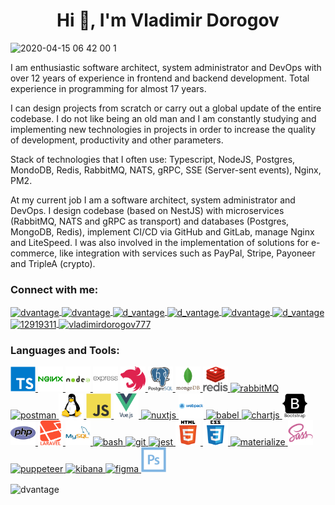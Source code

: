 <h1 align='center'>Hi 👋, I'm Vladimir Dorogov</h1>

![2020-04-15 06 42 00 1](https://user-images.githubusercontent.com/5517858/142152593-ac75b329-daac-49bc-b6e7-2a2ede209d45.jpg)


I am enthusiastic software architect, system administrator and DevOps with over 12 years of experience in frontend and backend development. Total experience in programming for almost 17 years.

I can design projects from scratch or carry out a global update of the entire codebase.
I do not like being an old man and I am constantly studying and implementing new technologies in projects in order to increase the quality of development, productivity and other parameters.

Stack of technologies that I often use: Typescript, NodeJS, Postgres, MondoDB, Redis, RabbitMQ, NATS, gRPC, SSE (Server-sent events), Nginx, PM2.

At my current job I am a software architect, system administrator and DevOps. I design codebase (based on NestJS) with microservices (RabbitMQ, NATS and gRPC as transport) and databases (Postgres, MongoDB, Redis), implement CI/CD via GitHub and GitLab, manage Nginx and LiteSpeed.
I was also involved in the implementation of solutions for e-commerce, like integration with services such as PayPal, Stripe, Payoneer and TripleA (crypto).

<h3 align='left'>Connect with me:</h3>
<p align='left'>
  <a href='https://linkedin.com/in/dvantage' target='blank'>
    <img align='center'
         src='https://raw.githubusercontent.com/rahuldkjain/github-profile-readme-generator/master/src/images/icons/Social/linked-in-alt.svg'
         alt='dvantage' height='30' width='40' />
  </a>
  <a href='https://github.com/dvantage/dvantage' target='blank'>
    <img align='center'
         src='https://raw.githubusercontent.com/rahuldkjain/github-profile-readme-generator/master/src/images/icons/Social/github.svg'
         alt='dvantage' height='30' width='40' />
  </a>
  <a href='https://gitlab.com/d_vantage' target='blank'>
    <img align='center'
         src='https://about.gitlab.com/images/press/logo/svg/gitlab-icon-rgb.svg'
         alt='d_vantage' height='50' width='50' />
  </a>
  <a href='https://instagram.com/d_vantage/' target='blank'>
    <img align='center'
         src='https://raw.githubusercontent.com/rahuldkjain/github-profile-readme-generator/master/src/images/icons/Social/instagram.svg'
         alt='d_vantage' height='30' width='40' />
  </a>
  <a href='https://fb.com/dvantage' target='blank'>
    <img align='center'
         src='https://raw.githubusercontent.com/rahuldkjain/github-profile-readme-generator/master/src/images/icons/Social/facebook.svg'
         alt='dvantage' height='30' width='40' />
  </a>
  <a href='https://twitter.com/d_vantage' target='blank'>
    <img align='center'
         src='https://raw.githubusercontent.com/rahuldkjain/github-profile-readme-generator/master/src/images/icons/Social/twitter.svg'
         alt='d_vantage' height='30' width='40' />
  </a>
  <a href='https://stackoverflow.com/users/12919311' target='blank'>
    <img align='center'
         src='https://raw.githubusercontent.com/rahuldkjain/github-profile-readme-generator/master/src/images/icons/Social/stack-overflow.svg'
         alt='12919311' height='30' width='40' />
  </a>
  <a href='https://www.youtube.com/c/vladimirdorogov777' target='blank'>
    <img align='center'
         src='https://raw.githubusercontent.com/rahuldkjain/github-profile-readme-generator/master/src/images/icons/Social/youtube.svg'
         alt='vladimirdorogov777' height='30'
         width='40' />
  </a>
</p>

<h3 align='left'>Languages and Tools:</h3>
<p align='left'>
  <a href='https://www.typescriptlang.org/' target='_blank' rel='noreferrer'>
    <img src='https://raw.githubusercontent.com/devicons/devicon/master/icons/typescript/typescript-original.svg'
         alt='typescript' width='40' height='40' />
  </a>
  <a href='https://www.nginx.com' target='_blank' rel='noreferrer'>
    <img src='https://raw.githubusercontent.com/devicons/devicon/master/icons/nginx/nginx-original.svg' alt='nginx'
         width='40'
         height='40' />
  </a>
  <a href='https://nodejs.org' target='_blank' rel='noreferrer'>
    <img src='https://raw.githubusercontent.com/devicons/devicon/master/icons/nodejs/nodejs-original-wordmark.svg'
         alt='nodejs'
         width='40' height='40' />
  </a>
  <a href='https://expressjs.com' target='_blank' rel='noreferrer'>
    <img src='https://raw.githubusercontent.com/devicons/devicon/master/icons/express/express-original-wordmark.svg'
         alt='express' width='40' height='40' />
  </a>
  <a href='https://nestjs.com/' target='_blank' rel='noreferrer'>
    <img src='https://raw.githubusercontent.com/devicons/devicon/master/icons/nestjs/nestjs-plain.svg' alt='nestjs'
         width='40'
         height='40' />
  </a>
  <a href='https://www.postgresql.org' target='_blank' rel='noreferrer'>
    <img src='https://raw.githubusercontent.com/devicons/devicon/master/icons/postgresql/postgresql-original-wordmark.svg'
         alt='postgresql' width='40' height='40' />
  </a>
  <a href='https://www.mongodb.com/' target='_blank' rel='noreferrer'>
    <img src='https://raw.githubusercontent.com/devicons/devicon/master/icons/mongodb/mongodb-original-wordmark.svg'
         alt='mongodb' width='40' height='40' />
  </a>
  <a href='https://redis.io' target='_blank' rel='noreferrer'>
    <img src='https://raw.githubusercontent.com/devicons/devicon/master/icons/redis/redis-original-wordmark.svg' alt='redis'
         width='40' height='40' />
  </a>
  <a href='https://www.rabbitmq.com' target='_blank' rel='noreferrer'>
    <img src='https://www.vectorlogo.zone/logos/rabbitmq/rabbitmq-icon.svg' alt='rabbitMQ' width='40' height='40' />
  </a>
  <a href='https://postman.com' target='_blank' rel='noreferrer'>
    <img src='https://www.vectorlogo.zone/logos/getpostman/getpostman-icon.svg' alt='postman' width='40' height='40' />
  </a>
  <a href='https://www.linux.org/' target='_blank' rel='noreferrer'>
    <img src='https://raw.githubusercontent.com/devicons/devicon/master/icons/linux/linux-original.svg' alt='linux'
         width='40'
         height='40' />
  </a>
  <a href='https://developer.mozilla.org/en-US/docs/Web/JavaScript' target='_blank'
     rel='noreferrer'>
    <img src='https://raw.githubusercontent.com/devicons/devicon/master/icons/javascript/javascript-original.svg'
         alt='javascript' width='40' height='40' />
  </a>
  <a href='https://vuejs.org/' target='_blank' rel='noreferrer'>
    <img src='https://raw.githubusercontent.com/devicons/devicon/master/icons/vuejs/vuejs-original-wordmark.svg' alt='vuejs'
         width='40' height='40' />
  </a>
  <a href='https://nuxtjs.org/' target='_blank' rel='noreferrer'>
    <img src='https://www.vectorlogo.zone/logos/nuxtjs/nuxtjs-icon.svg' alt='nuxtjs' width='40' height='40' />
  </a>
  <a href='https://webpack.js.org' target='_blank' rel='noreferrer'>
    <img src='https://raw.githubusercontent.com/devicons/devicon/d00d0969292a6569d45b06d3f350f463a0107b0d/icons/webpack/webpack-original-wordmark.svg'
         alt='webpack' width='40' height='40' />
  </a>
  <a href='https://babeljs.io/' target='_blank' rel='noreferrer'>
    <img src='https://www.vectorlogo.zone/logos/babeljs/babeljs-icon.svg' alt='babel' width='40' height='40' />
  </a>
  <a href='https://www.chartjs.org' target='_blank' rel='noreferrer'>
    <img src='https://www.chartjs.org/media/logo-title.svg' alt='chartjs' width='40' height='40' />
  </a>
  <a href='https://getbootstrap.com' target='_blank' rel='noreferrer'>
    <img src='https://raw.githubusercontent.com/devicons/devicon/master/icons/bootstrap/bootstrap-plain-wordmark.svg'
         alt='bootstrap' width='40' height='40' />
  </a>
  <a href='https://www.php.net' target='_blank' rel='noreferrer'>
    <img src='https://raw.githubusercontent.com/devicons/devicon/master/icons/php/php-original.svg' alt='php' width='40'
         height='40' />
  </a>
  <a href='https://laravel.com/' target='_blank' rel='noreferrer'>
    <img src='https://raw.githubusercontent.com/devicons/devicon/master/icons/laravel/laravel-plain-wordmark.svg'
         alt='laravel'
         width='40' height='40' />
  </a>
  <a href='https://www.mysql.com/' target='_blank' rel='noreferrer'>
    <img src='https://raw.githubusercontent.com/devicons/devicon/master/icons/mysql/mysql-original-wordmark.svg'
         alt='mysql' width='40' height='40' />
  </a>
  <a href='https://www.gnu.org/software/bash/' target='_blank' rel='noreferrer'>
    <img src='https://www.vectorlogo.zone/logos/gnu_bash/gnu_bash-icon.svg' alt='bash' width='40' height='40' />
  </a>
  <a href='https://git-scm.com/' target='_blank' rel='noreferrer'>
    <img src='https://www.vectorlogo.zone/logos/git-scm/git-scm-icon.svg' alt='git' width='40' height='40' /> </a>
  <a href='https://jestjs.io' target='_blank' rel='noreferrer'>
    <img src='https://www.vectorlogo.zone/logos/jestjsio/jestjsio-icon.svg' alt='jest' width='40' height='40' />
  </a>
  <a href='https://www.w3.org/html/' target='_blank' rel='noreferrer'>
    <img src='https://raw.githubusercontent.com/devicons/devicon/master/icons/html5/html5-original-wordmark.svg'
         alt='html5'
         width='40' height='40' />
  </a>
  <a href='https://www.w3schools.com/css/' target='_blank' rel='noreferrer'>
    <img src='https://raw.githubusercontent.com/devicons/devicon/master/icons/css3/css3-original-wordmark.svg'
         alt='css3'
         width='40' height='40' />
  </a>
  <a href='https://materializecss.com/' target='_blank' rel='noreferrer'>
    <img
      src='https://raw.githubusercontent.com/prplx/svg-logos/5585531d45d294869c4eaab4d7cf2e9c167710a9/svg/materialize.svg'
      alt='materialize' width='40' height='40' />
  </a>
  <a href='https://sass-lang.com' target='_blank' rel='noreferrer'>
    <img src='https://raw.githubusercontent.com/devicons/devicon/master/icons/sass/sass-original.svg' alt='sass' width='40'
         height='40' />
  </a>

  <a href='https://github.com/puppeteer/puppeteer' target='_blank' rel='noreferrer'>
    <img src='https://www.vectorlogo.zone/logos/pptrdev/pptrdev-official.svg' alt='puppeteer' width='40' height='40' />
  </a>
  <a href='https://www.elastic.co/kibana' target='_blank' rel='noreferrer'>
    <img src='https://www.vectorlogo.zone/logos/elasticco_kibana/elasticco_kibana-icon.svg' alt='kibana' width='40'
         height='40' />
  </a>
  <a href='https://www.figma.com/' target='_blank' rel='noreferrer'>
    <img src='https://www.vectorlogo.zone/logos/figma/figma-icon.svg' alt='figma' width='40' height='40' />
  </a>
  <a
    href='https://www.photoshop.com/en' target='_blank' rel='noreferrer'>
    <img src='https://raw.githubusercontent.com/devicons/devicon/master/icons/photoshop/photoshop-line.svg' alt='photoshop'
         width='40' height='40' />
  </a>
</p>

<p>
  <img align='center' src='https://github-readme-streak-stats.herokuapp.com/?user=dvantage&' alt='dvantage' />
</p>
